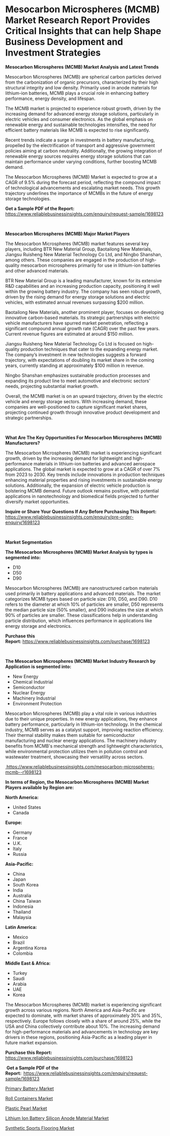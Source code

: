 <p><h1>Mesocarbon Microspheres (MCMB) Market Research Report Provides Critical Insights that can help Shape Business Development and Investment Strategies</h1></p><p><strong>Mesocarbon Microspheres (MCMB) Market Analysis and Latest Trends</strong></p>
<p><p>Mesocarbon Microspheres (MCMB) are spherical carbon particles derived from the carbonization of organic precursors, characterized by their high structural integrity and low density. Primarily used in anode materials for lithium-ion batteries, MCMB plays a crucial role in enhancing battery performance, energy density, and lifespan. </p><p>The MCMB market is projected to experience robust growth, driven by the increasing demand for advanced energy storage solutions, particularly in electric vehicles and consumer electronics. As the global emphasis on renewable energy and sustainable technologies intensifies, the need for efficient battery materials like MCMB is expected to rise significantly. </p><p>Recent trends indicate a surge in investments in battery manufacturing, propelled by the electrification of transport and aggressive government policies aiming at carbon neutrality. Additionally, the growing integration of renewable energy sources requires energy storage solutions that can maintain performance under varying conditions, further boosting MCMB demand. </p><p>The Mesocarbon Microspheres (MCMB) Market is expected to grow at a CAGR of 9.5% during the forecast period, reflecting the compound impact of technological advancements and escalating market needs. This growth trajectory underlines the importance of MCMBs in the future of energy storage technologies.</p></p>
<p><strong>Get a Sample PDF of the Report:&nbsp;</strong> <a href="https://www.reliablebusinessinsights.com/enquiry/request-sample/1698123?utm_campaign=1091&utm_medium=2&utm_source=Github&utm_content=ia&utm_term=12122024&utm_id=mesocarbon-microspheres-mcmb">https://www.reliablebusinessinsights.com/enquiry/request-sample/1698123</a></p>
<p>&nbsp;</p>
<p><strong>Mesocarbon Microspheres (MCMB) Major Market Players</strong></p>
<p><p>The Mesocarbon Microspheres (MCMB) market features several key players, including BTR New Material Group, Baotailong New Materials, Jiangsu Ruisheng New Material Technology Co Ltd, and Ningbo Shanshan, among others. These companies are engaged in the production of high-quality mesocarbon microspheres primarily for use in lithium-ion batteries and other advanced materials.</p><p>BTR New Material Group is a leading manufacturer, known for its extensive R&D capabilities and an increasing production capacity, positioning it well within the growing battery industry. The company has seen robust growth, driven by the rising demand for energy storage solutions and electric vehicles, with estimated annual revenues surpassing $200 million.</p><p>Baotailong New Materials, another prominent player, focuses on developing innovative carbon-based materials. Its strategic partnerships with electric vehicle manufacturers have spurred market penetration, reflecting a significant compound annual growth rate (CAGR) over the past few years. Current revenue figures are estimated at around $150 million.</p><p>Jiangsu Ruisheng New Material Technology Co Ltd is focused on high-quality production techniques that cater to the expanding energy market. The company’s investment in new technologies suggests a forward trajectory, with expectations of doubling its market share in the coming years, currently standing at approximately $100 million in revenue.</p><p>Ningbo Shanshan emphasizes sustainable production processes and expanding its product line to meet automotive and electronic sectors' needs, projecting substantial market growth.</p><p>Overall, the MCMB market is on an upward trajectory, driven by the electric vehicle and energy storage sectors. With increasing demand, these companies are well-positioned to capture significant market shares, projecting continued growth through innovative product development and strategic partnerships.</p></p>
<p>&nbsp;</p>
<p><strong>What Are The Key Opportunities For Mesocarbon Microspheres (MCMB) Manufacturers?</strong></p>
<p><p>The Mesocarbon Microspheres (MCMB) market is experiencing significant growth, driven by the increasing demand for lightweight and high-performance materials in lithium-ion batteries and advanced aerospace applications. The global market is expected to grow at a CAGR of over 7% from 2023 to 2030. Key trends include innovations in production techniques enhancing material properties and rising investments in sustainable energy solutions. Additionally, the expansion of electric vehicle production is bolstering MCMB demand. Future outlook remains positive, with potential applications in nanotechnology and biomedical fields projected to further diversify market opportunities.</p></p>
<p><strong>Inquire or Share Your Questions If Any Before Purchasing This Report:</strong> <a href="https://www.reliablebusinessinsights.com/enquiry/pre-order-enquiry/1698123?utm_campaign=1091&utm_medium=2&utm_source=Github&utm_content=ia&utm_term=12122024&utm_id=mesocarbon-microspheres-mcmb">https://www.reliablebusinessinsights.com/enquiry/pre-order-enquiry/1698123</a></p>
<p>&nbsp;</p>
<p><strong>Market Segmentation</strong></p>
<p><strong>The Mesocarbon Microspheres (MCMB) Market Analysis by types is segmented into:</strong></p>
<p><ul><li>D10</li><li>D50</li><li>D90</li></ul></p>
<p><p>Mesocarbon Microspheres (MCMB) are nanostructured carbon materials used primarily in battery applications and advanced materials. The market categorizes MCMB types based on particle size: D10, D50, and D90. D10 refers to the diameter at which 10% of particles are smaller, D50 represents the median particle size (50% smaller), and D90 indicates the size at which 90% of particles are smaller. These classifications help in understanding particle distribution, which influences performance in applications like energy storage and electronics.</p></p>
<p><strong>Purchase this Report:&nbsp;</strong><a href="https://www.reliablebusinessinsights.com/purchase/1698123?utm_campaign=1091&utm_medium=2&utm_source=Github&utm_content=ia&utm_term=12122024&utm_id=mesocarbon-microspheres-mcmb">https://www.reliablebusinessinsights.com/purchase/1698123</a></p>
<p>&nbsp;</p>
<p><strong>The Mesocarbon Microspheres (MCMB) Market Industry Research by Application is segmented into:</strong></p>
<p><ul><li>New Energy</li><li>Chemical Industrial</li><li>Semiconductor</li><li>Nuclear Energy</li><li>Machinery Industrial</li><li>Environment Protection</li></ul></p>
<p><p>Mesocarbon Microspheres (MCMB) play a vital role in various industries due to their unique properties. In new energy applications, they enhance battery performance, particularly in lithium-ion technology. In the chemical industry, MCMB serves as a catalyst support, improving reaction efficiency. Their thermal stability makes them suitable for semiconductor manufacturing and nuclear energy applications. The machinery industry benefits from MCMB's mechanical strength and lightweight characteristics, while environmental protection utilizes them in pollution control and wastewater treatment, showcasing their versatility across sectors.</p></p>
<p><a href="https://www.reliablebusinessinsights.com/mesocarbon-microspheres-mcmb--r1698123?utm_campaign=1091&utm_medium=2&utm_source=Github&utm_content=ia&utm_term=12122024&utm_id=mesocarbon-microspheres-mcmb">&nbsp;https://www.reliablebusinessinsights.com/mesocarbon-microspheres-mcmb--r1698123</a></p>
<p><strong>In terms of Region, the Mesocarbon Microspheres (MCMB) Market Players available by Region are:</strong></p>
<p>
    <p> <strong> North America: </strong>
        <ul>
            <li>United States</li>
            <li>Canada</li>
        </ul>
        </p> 
    <p> <strong> Europe: </strong>
        <ul>
            <li>Germany</li>
            <li>France</li>
            <li>U.K.</li>
            <li>Italy</li>
            <li>Russia</li>
        </ul>
        </p> 
    <p> <strong> Asia-Pacific: </strong>
        <ul>
            <li>China</li>
            <li>Japan</li>
            <li>South Korea</li>
            <li>India</li>
            <li>Australia</li>
            <li>China Taiwan</li>
            <li>Indonesia</li>
            <li>Thailand</li>
            <li>Malaysia</li>
        </ul>
        </p> 
    <p> <strong> Latin America: </strong>
        <ul>
            <li>Mexico</li>
            <li>Brazil</li>
            <li>Argentina Korea</li>
            <li>Colombia</li>
        </ul>
        </p> 
    <p> <strong> Middle East & Africa: </strong>
        <ul>
            <li>Turkey</li>
            <li>Saudi</li>
            <li>Arabia</li>
            <li>UAE</li>
            <li>Korea</li>
        </ul>
    </p>
    </p>
<p><p>The Mesocarbon Microspheres (MCMB) market is experiencing significant growth across various regions. North America and Asia-Pacific are expected to dominate, with market shares of approximately 30% and 35%, respectively. Europe follows closely with a share of around 25%, while the USA and China collectively contribute about 10%. The increasing demand for high-performance materials and advancements in technology are key drivers in these regions, positioning Asia-Pacific as a leading player in future market expansion.</p></p>
<p><strong>Purchase this Report: </strong><a href="https://www.reliablebusinessinsights.com/purchase/1698123?utm_campaign=1091&utm_medium=2&utm_source=Github&utm_content=ia&utm_term=12122024&utm_id=mesocarbon-microspheres-mcmb">https://www.reliablebusinessinsights.com/purchase/1698123</a></p>
<p>&nbsp;<strong>Get a Sample PDF of the Report:&nbsp;&nbsp;</strong><a href="https://www.reliablebusinessinsights.com/enquiry/request-sample/1698123?utm_campaign=1091&utm_medium=2&utm_source=Github&utm_content=ia&utm_term=12122024&utm_id=mesocarbon-microspheres-mcmb">https://www.reliablebusinessinsights.com/enquiry/request-sample/1698123</a></p>
<p><strong></strong></p>
<p><p><a href="https://www.linkedin.com/pulse/a-mkt-nova-vc8zf?utm_campaign=1091&utm_medium=2&utm_source=Github&utm_content=ia&utm_term=12122024&utm_id=mesocarbon-microspheres-mcmb">Primary Battery Market</a></p><p><a href="https://www.linkedin.com/pulse/c-hannibex-sqmmf?utm_campaign=1091&utm_medium=2&utm_source=Github&utm_content=ia&utm_term=12122024&utm_id=mesocarbon-microspheres-mcmb">Roll Containers Market</a></p><p><a href="https://www.linkedin.com/pulse/res-insight-dial-qultf?utm_campaign=1091&utm_medium=2&utm_source=Github&utm_content=ia&utm_term=12122024&utm_id=mesocarbon-microspheres-mcmb">Plastic Pearl Market</a></p><p><a href="https://github.com/rosamariarocque98/Market-Research-Report-List-1/blob/main/lithium-ion-battery-silicon-anode-material-market.md?utm_campaign=1091&utm_medium=2&utm_source=Github&utm_content=ia&utm_term=12122024&utm_id=mesocarbon-microspheres-mcmb">Lithium Ion Battery Silicon Anode Material Market</a></p><p><a href="https://www.linkedin.com/pulse/f-my-mkt-intel-xkfif?utm_campaign=1091&utm_medium=2&utm_source=Github&utm_content=ia&utm_term=12122024&utm_id=mesocarbon-microspheres-mcmb">Synthetic Sports Flooring Market</a></p></p>
